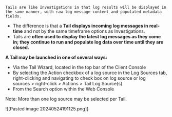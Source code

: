 
```
Tails are like Investigations in that log results will be displayed in the same manner, with raw log message content and populated metadata fields.
```


- The difference is that a **Tail displays incoming log messages in real-time** and not by the same timeframe options as Investigations. 
- Tails are **often used to display the latest log messages as they come in; they continue to run and populate log data over time until they are closed.**


**A Tail may be launched in one of several ways:**

- Via the Tail Wizard, located in the top bar of the Client Console
- By selecting the Action checkbox of a log source in the Log Sources tab, right-clicking and navigating to check box on log source or log sources > right-click > Actions > Tail Log Source(s) 
- From the Search option within the Web Console

Note: More than one log source may be selected per Tail.

![[Pasted image 20240524191125.png]]

